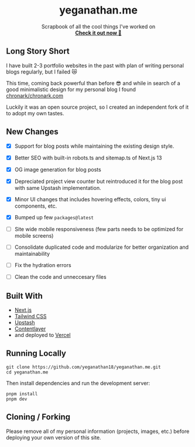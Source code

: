 
<h1 align="center"><b>yeganathan.me</b></h1>
<p align="center">
     Scrapbook of all the cool things I've worked on
    <br />
    <a href="https://yeganathan.me"><strong>Check it out now 🍊</strong></a>
  </p>
</p>


## Long Story Short

I have built 2-3 portfolio websites in the past with plan of writing personal blogs regularly, but I failed 😿

This time, coming back powerful than before 😎 and while in search of a good minimalistic design for my personal blog I found [chronark/chronark.com](https://github.com/chronark)

Luckily it was an open source project, so I created an independent fork of it to adopt my own tastes.

## New Changes

- [x] Support for blog posts while maintaining the existing design style.
- [x] Better SEO with built-in robots.ts and sitemap.ts of Next.js 13
- [x] OG image generation for blog posts
- [x] Depreciated project view counter but reintroduced it for the blog post with same Upstash implementation.
- [x] Minor UI changes that includes hovering effects, colors, tiny ui components, etc.
- [x] Bumped up few `packages@latest`
- [ ] Site wide mobile responsiveness (few parts needs to be optimized for mobile screens)
- [ ] Consolidate duplicated code and modularize for better organization and maintainability
- [ ] Fix the hydration errors
- [ ] Clean the code and unneccesary files


## Built With
    
- [Next.js](https://nextjs.org/)
- [Tailwind CSS](https://tailwindcss.com/)
- [Upstash](https://upstash.com?ref=chronark.com)
- [Contentlayer](https://www.contentlayer.dev/) 
- and deployed to [Vercel](https://vercel.com/)


## Running Locally

```sh-session
git clone https://github.com/yeganathan18/yeganathan.me.git
cd yeganathan.me
```


Then install dependencies and run the development server:
```sh-session
pnpm install
pnpm dev
```

## Cloning / Forking

Please remove all of my personal information (projects, images, etc.) before deploying your own version of this site.